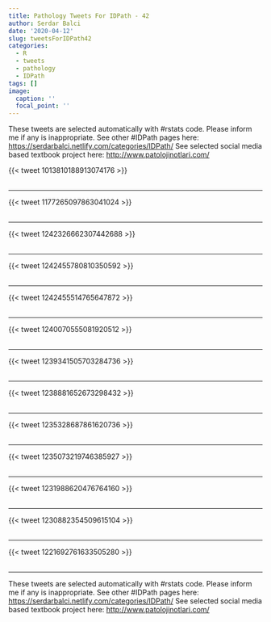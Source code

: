 ```yaml
---
title: Pathology Tweets For IDPath - 42
author: Serdar Balci
date: '2020-04-12'
slug: tweetsForIDPath42
categories:
  - R
  - tweets
  - pathology
  - IDPath
tags: []
image:
  caption: ''
  focal_point: ''
---
```



These tweets are selected automatically with #rstats code. Please inform me if any is inappropriate.
See other #IDPath pages here: https://serdarbalci.netlify.com/categories/IDPath/ 
See selected social media based textbook project here: http://www.patolojinotlari.com/

{{< tweet 1013810188913074176 >}}
<br>
<br>
<hr>
{{< tweet 1177265097863041024 >}}
<br>
<br>
<hr>
{{< tweet 1242326662307442688 >}}
<br>
<br>
<hr>
{{< tweet 1242455780810350592 >}}
<br>
<br>
<hr>
{{< tweet 1242455514765647872 >}}
<br>
<br>
<hr>
{{< tweet 1240070555081920512 >}}
<br>
<br>
<hr>
{{< tweet 1239341505703284736 >}}
<br>
<br>
<hr>
{{< tweet 1238881652673298432 >}}
<br>
<br>
<hr>
{{< tweet 1235328687861620736 >}}
<br>
<br>
<hr>
{{< tweet 1235073219746385927 >}}
<br>
<br>
<hr>
{{< tweet 1231988620476764160 >}}
<br>
<br>
<hr>
{{< tweet 1230882354509615104 >}}
<br>
<br>
<hr>
{{< tweet 1221692761633505280 >}}
<br>
<br>
<hr>


These tweets are selected automatically with #rstats code. Please inform me if any is inappropriate.
See other #IDPath pages here: https://serdarbalci.netlify.com/categories/IDPath/ 
See selected social media based textbook project here: http://www.patolojinotlari.com/
